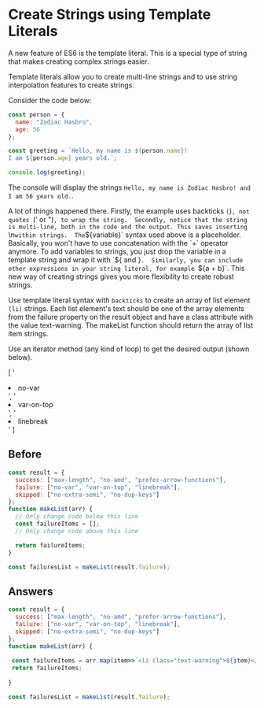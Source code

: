 # Create Strings using Template Literals
A new feature of ES6 is the template literal. This is a special type of string that makes creating complex strings easier.

Template literals allow you to create multi-line strings and to use string interpolation features to create strings.

Consider the code below:
```javascript
const person = {
  name: "Zodiac Hasbro",
  age: 56
};

const greeting = `Hello, my name is ${person.name}!
I am ${person.age} years old.`;

console.log(greeting);
```
The console will display the strings `Hello, my name is Zodiac Hasbro! and I am 56 years old.`.

A lot of things happened there. Firstly, the example uses backticks `(`)`, not quotes `(' or ")`, to wrap the string. 
Secondly, notice that the string is multi-line, both in the code and the output. This saves inserting `\n` within strings. 
The `${variable}` syntax used above is a placeholder. Basically, you won't have to use concatenation with the `+` operator anymore. 
To add variables to strings, you just drop the variable in a template string and wrap it with `${ and }`. 
Similarly, you can include other expressions in your string literal, for example `${a + b}`. 
This new way of creating strings gives you more flexibility to create robust strings.

Use template literal syntax with `backticks` to create an array of list element `(li)` strings.
Each list element's text should be one of the array elements from the failure property on the result object 
and have a class attribute with the value text-warning. The makeList function should return the array of list item strings.

Use an iterator method (any kind of loop) to get the desired output (shown below).

[
  '<li class="text-warning">no-var</li>',
  '<li class="text-warning">var-on-top</li>',
  '<li class="text-warning">linebreak</li>'
]

## Before
```javascript
const result = {
  success: ["max-length", "no-amd", "prefer-arrow-functions"],
  failure: ["no-var", "var-on-top", "linebreak"],
  skipped: ["no-extra-semi", "no-dup-keys"]
};
function makeList(arr) {
  // Only change code below this line
  const failureItems = [];
  // Only change code above this line

  return failureItems;
}

const failuresList = makeList(result.failure);
```
## Answers
```javascript
const result = {
  success: ["max-length", "no-amd", "prefer-arrow-functions"],
  failure: ["no-var", "var-on-top", "linebreak"],
  skipped: ["no-extra-semi", "no-dup-keys"]
};
function makeList(arr) {
  
 const failureItems = arr.map(item=>`<li class="text-warning">${item}</li>`);
 return failureItems;
  
}

const failuresList = makeList(result.failure);
 
```
